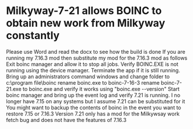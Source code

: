 # Milkyway-7-21 allows BOINC to obtain new work from Milkyway constantly
Please use Word and read the docx to see how the build is done
If you are running my 7.16.3 mod then substitute my mod for the 7.16.3 mod as follows
Exit boinc manager and allow it to stop all jobs.  Verify BOINC.EXE is not running
using the device manager.  Terminate the app if it is still running.
Bring up an administrators command windows and change folder to c:\program file\boinc
rename boinc.exe to boinc-7-16-3
rename boinc-7-21.exe to boinc.exe and verify it works using "boinc.exe --version"
Start boinc manager and bring up the event log and verify 7.21 is running.
I no longer have 7.15 on any systems but I assume 7.21 can be substituted for it
You might want to backup the contents of boinc in the event you want to restore
7.15 or 7.16.3
Version 7.21 only has a mod for the Milkywsay work fetch bug and does not have the 
features of 7.16.3
